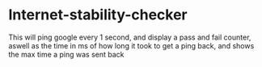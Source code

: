 # Internet-stability-checker
This will ping google every 1 second, and display a pass and fail counter, aswell as the time in ms of how long it took to get a ping back, and shows the max time a ping was sent back

